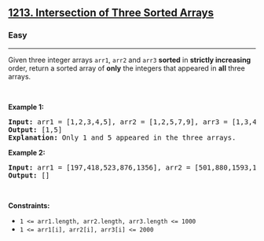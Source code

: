 <h2><a href="https://leetcode.com/problems/intersection-of-three-sorted-arrays/">1213. Intersection of Three Sorted Arrays</a></h2><h3>Easy</h3><hr><div><p>Given three integer arrays <code>arr1</code>, <code>arr2</code> and <code>arr3</code>&nbsp;<strong>sorted</strong> in <strong>strictly increasing</strong> order, return a sorted array of <strong>only</strong>&nbsp;the&nbsp;integers that appeared in <strong>all</strong> three arrays.</p>

<p>&nbsp;</p>
<p><strong>Example 1:</strong></p>

<pre style="position: relative;"><strong>Input:</strong> arr1 = [1,2,3,4,5], arr2 = [1,2,5,7,9], arr3 = [1,3,4,5,8]
<strong>Output:</strong> [1,5]
<strong>Explanation: </strong>Only 1 and 5 appeared in the three arrays.
<div class="open_grepper_editor" title="Edit &amp; Save To Grepper"></div></pre>

<p><strong>Example 2:</strong></p>

<pre style="position: relative;"><strong>Input:</strong> arr1 = [197,418,523,876,1356], arr2 = [501,880,1593,1710,1870], arr3 = [521,682,1337,1395,1764]
<strong>Output:</strong> []
<div class="open_grepper_editor" title="Edit &amp; Save To Grepper"></div></pre>

<p>&nbsp;</p>
<p><strong>Constraints:</strong></p>

<ul>
	<li><code>1 &lt;= arr1.length, arr2.length, arr3.length &lt;= 1000</code></li>
	<li><code>1 &lt;= arr1[i], arr2[i], arr3[i] &lt;= 2000</code></li>
</ul>
</div>